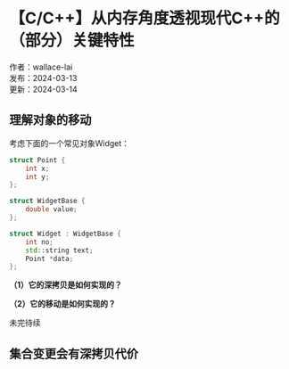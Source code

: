 # 【C/C++】从内存角度透视现代C++的（部分）关键特性

作者：wallace-lai </br>
发布：2024-03-13 </br>
更新：2024-03-14 </br>

## 理解对象的移动

考虑下面的一个常见对象Widget：

```cpp
struct Point {
    int x;
    int y;
};

struct WidgetBase {
    double value;
};

struct Widget : WidgetBase {
    int no;
    std::string text;
    Point *data;
};
```

**（1）它的深拷贝是如何实现的？**

**（2）它的移动是如何实现的？**

未完待续

## 集合变更会有深拷贝代价